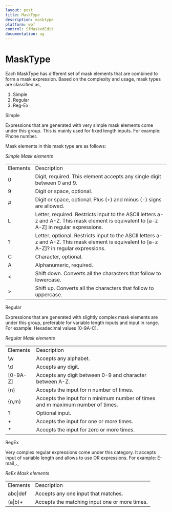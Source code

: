 ```yaml
---
layout: post
title: MaskType
description: masktype
platform: wpf
control: SfMaskedEdit
documentation: ug
---
```


# MaskType

Each MaskType has different set of mask elements that are combined to form a mask expression. Based on the complexity and usage, mask types are classified as,

1. Simple
2. Regular
3. Reg-Ex

Simple

Expressions that are generated with very simple mask elements come under this group. This is mainly used for fixed length inputs. For example: Phone number.

Mask elements in this mask type are as follows:

_Simple Mask elements_

<table>
<tr>
<td>
Elements</td><td>
Description</td></tr>
<tr>
<td>
0</td><td>
Digit, required. This element accepts any single digit between 0 and 9.</td></tr>
<tr>
<td>
9</td><td>
Digit or space, optional.</td></tr>
<tr>
<td>
#</td><td>
Digit or space, optional. Plus (+) and minus (-) signs are allowed.</td></tr>
<tr>
<td>
L</td><td>
Letter, required. Restricts input to the ASCII letters a-z and A-Z. This mask element is equivalent to [a-z A-Z] in regular expressions.</td></tr>
<tr>
<td>
?</td><td>
Letter, optional. Restricts input to the ASCII letters a-z and A-Z. This mask element is equivalent to [a-z A-Z]? in regular expressions.</td></tr>
<tr>
<td>
C</td><td>
Character, optional. </td></tr>
<tr>
<td>
A</td><td>
Alphanumeric, required.</td></tr>
<tr>
<td>
<</td><td>
Shift down. Converts all the characters that follow to lowercase.</td></tr>
<tr>
<td>
></td><td>
Shift up. Converts all the characters that follow to uppercase.</td></tr>
</table>
Regular

Expressions that are generated with slightly complex mask elements are under this group, preferable for variable length inputs and input in range. For example: Hexadecimal values [0-9A-C].

_Regular Mask elements_

<table>
<tr>
<td>
Elements</td><td>
Description</td></tr>
<tr>
<td>
\w</td><td>
Accepts any alphabet.</td></tr>
<tr>
<td>
\d</td><td>
Accepts any digit.</td></tr>
<tr>
<td>
[0-9A-Z]</td><td>
Accepts any digit between 0-9 and character between A-Z.</td></tr>
<tr>
<td>
{n}</td><td>
Accepts the input for n number of times.</td></tr>
<tr>
<td>
{n,m}</td><td>
Accepts the input for n minimum number of times and m maximum number of times.</td></tr>
<tr>
<td>
?</td><td>
Optional input.</td></tr>
<tr>
<td>
+</td><td>
Accepts the input for one or more times.</td></tr>
<tr>
<td>
*</td><td>
Accepts the input for zero or more times.</td></tr>
</table>


RegEx

Very complex regular expressions come under this category. It accepts input of variable length and allows to use OR expressions.  For example: E-mail_._

_ReEx Mask elements_

<table>
<tr>
<td>
Elements</td><td>
Description</td></tr>
<tr>
<td>
abc|def</td><td>
Accepts any one input that matches.</td></tr>
<tr>
<td>
(a|b)+</td><td>
Accepts the matching input one or more times.</td></tr>
</table>


